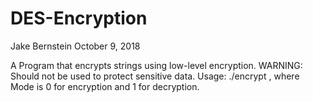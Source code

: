 # DES-Encryption

Jake Bernstein
October 9, 2018

A Program that encrypts strings using low-level encryption. WARNING: Should not be used to protect sensitive data.
Usage: ./encrypt <Key> <InputFile> <OutputFile> <Mode>, where Mode is 0 for encryption and 1 for decryption.

